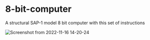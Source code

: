 # 8-bit-computer

A structural SAP-1 model 8 bit computer with this set of instructions

![Screenshot from 2022-11-16 14-20-24](https://user-images.githubusercontent.com/78570016/202179244-cf06b17a-4a43-4bc8-a3e8-9abf9a1eda40.png)
